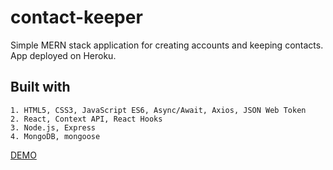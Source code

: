 # contact-keeper

Simple MERN stack application for creating accounts and keeping contacts. App deployed on Heroku.

## Built with
```
1. HTML5, CSS3, JavaScript ES6, Async/Await, Axios, JSON Web Token
2. React, Context API, React Hooks
3. Node.js, Express
4. MongoDB, mongoose
```

[DEMO](https://pure-retreat-47628.herokuapp.com/)

